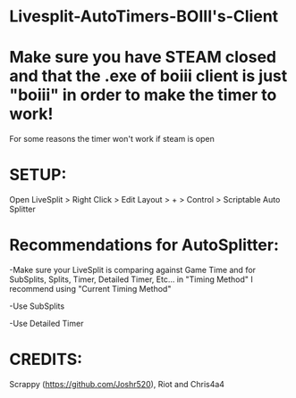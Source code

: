 # Livesplit-AutoTimers-BOIII's-Client

# Make sure you have STEAM closed and that the .exe of boiii client is just "boiii" in order to make the timer to work!
For some reasons the timer won't work if steam is open

# SETUP:
Open LiveSplit > Right Click > Edit Layout > + > Control > Scriptable Auto Splitter

# Recommendations for AutoSplitter:
-Make sure your LiveSplit is comparing against Game Time and for SubSplits, Splits, Timer, Detailed Timer, Etc... in "Timing Method" I recommend using "Current Timing Method"

-Use SubSplits

-Use Detailed Timer

# CREDITS:
Scrappy (https://github.com/Joshr520), Riot and Chris4a4
